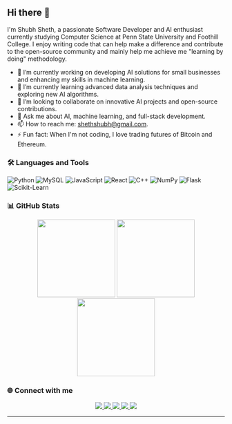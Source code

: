 ## Hi there 👋

I'm Shubh Sheth, a passionate Software Developer and AI enthusiast currently studying Computer Science at Penn State University and Foothill College. I enjoy writing code that can help make a difference and contribute to the open-source community and mainly help me achieve me "learning by doing" methodology.

- 🔭 I’m currently working on developing AI solutions for small businesses and enhancing my skills in machine learning.
- 🌱 I’m currently learning advanced data analysis techniques and exploring new AI algorithms.
- 👯 I’m looking to collaborate on innovative AI projects and open-source contributions.
- 💬 Ask me about AI, machine learning, and full-stack development.
- 📫 How to reach me: shethshubh@gmail.com.
- ⚡ Fun fact: When I'm not coding, I love trading futures of Bitcoin and Ethereum.

### 🛠️ Languages and Tools

![Python](https://img.shields.io/badge/Python-3776AB?style=for-the-badge&logo=python&logoColor=white)
![MySQL](https://img.shields.io/badge/MySQL-4479A1?style=for-the-badge&logo=mysql&logoColor=white)
![JavaScript](https://img.shields.io/badge/JavaScript-F7DF1E?style=for-the-badge&logo=javascript&logoColor=black)
![React](https://img.shields.io/badge/React-20232A?style=for-the-badge&logo=react&logoColor=61DAFB)
![C++](https://img.shields.io/badge/C++-00599C?style=for-the-badge&logo=cplusplus&logoColor=white)
![NumPy](https://img.shields.io/badge/NumPy-013243?style=for-the-badge&logo=numpy&logoColor=white)
![Flask](https://img.shields.io/badge/Flask-000000?style=for-the-badge&logo=flask&logoColor=white)
![Scikit-Learn](https://img.shields.io/badge/Scikit--Learn-F7931E?style=for-the-badge&logo=scikit-learn&logoColor=white)

### 📊 GitHub Stats


<div align="center">
  <img height="180em" src="https://github-readme-stats.vercel.app/api?username=Shubh1810&show_icons=true&hide_border=true&theme=material-palenight&include_all_commits=true&count_private=true"/>
  <img height="180em" src="https://github-readme-streak-stats.herokuapp.com/?user=Shubh1810&hide_border=true&theme=material-palenight"/>
  <img height="180em" src="https://github-readme-stats.vercel.app/api/top-langs/?username=Shubh1810&show_icons=true&hide_border=true&layout=compact&langs_count=8&theme=material-palenight"/>
</div>


### 🌐 Connect with me

<p align="center">
  <a href="https://linkedin.com/in/YourLinkedIn" target="_blank">
    <img src="https://img.shields.io/badge/LinkedIn-shubh-sheth-informational?style=flat&logo=linkedin&color=0A66C2"/>
  </a>
  <a href="https://twitter.com/YourTwitterHandle" target="_blank">
    <img src="https://img.shields.io/badge/Twitter-@Shubh_1810-informational?style=flat&logo=twitter&color=1DA1F2"/>
  </a>
  <a href="https://instagram.com/YourInstagramHandle" target="_blank">
    <img src="https://img.shields.io/badge/Instagram-@shhubh.sheth-informational?style=flat&logo=instagram&color=E4405F"/>
  </a>
  <a href="https://discord.gg/YourDiscordInvite" target="_blank">
    <img src="https://img.shields.io/badge/Discord-bluntmachete18-informational?style=flat&logo=discord&color=5865F2"/>
  </a>
  <a href="https://t.me/YourTelegramHandle" target="_blank">
    <img src="https://img.shields.io/badge/Telegram-@BluntSF-informational?style=flat&logo=telegram&color=2CA5E0"/>
  </a>
</p>

---
